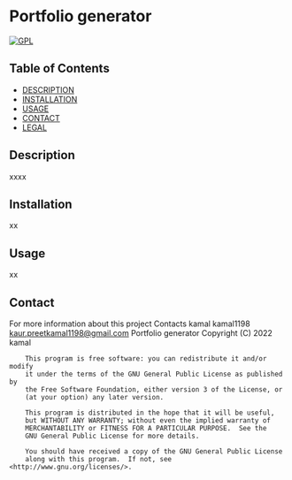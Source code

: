 # Portfolio generator
  [![GPL](https://img.shields.io/badge/license-GPL-blue)](https://opensource.org/licenses/GPL-3.0)
  ## Table of Contents
  * [DESCRIPTION](#description)
  * [INSTALLATION](#installation)
  * [USAGE](#usage)
  * [CONTACT](#contact)
  * [LEGAL](#legal)
  
  ## Description
  xxxx
  ## Installation
  xx
  ## Usage
  xx
  ## Contact
  For more information about this project Contacts
  kamal
  kamal1198
  kaur.preetkamal1198@gmail.com
   Portfolio generator
        Copyright (C) 2022  kamal
    
        This program is free software: you can redistribute it and/or modify
        it under the terms of the GNU General Public License as published by
        the Free Software Foundation, either version 3 of the License, or
        (at your option) any later version.
    
        This program is distributed in the hope that it will be useful,
        but WITHOUT ANY WARRANTY; without even the implied warranty of
        MERCHANTABILITY or FITNESS FOR A PARTICULAR PURPOSE.  See the
        GNU General Public License for more details.
    
        You should have received a copy of the GNU General Public License
        along with this program.  If not, see <http://www.gnu.org/licenses/>.

